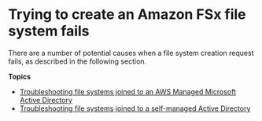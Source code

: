 # Trying to create an Amazon FSx file system fails<a name="unable-to-create-fs"></a>

There are a number of potential causes when a file system creation request fails, as described in the following section\.

**Topics**
+ [Troubleshooting file systems joined to an AWS Managed Microsoft Active Directory](unable-to-create-aws-mad.md)
+ [Troubleshooting file systems joined to a self\-managed Active Directory](unable-to-create-fs-self-ad.md)